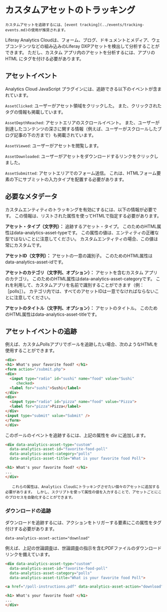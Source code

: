 # カスタムアセットのトラッキング

```{note}
カスタムアセットを追跡するには、[event tracking](../events/tracking-events.md)の使用が推奨されます。
```

Liferay Analytics Cloudは、フォーム、ブログ、ドキュメントとメディア、ウェブコンテンツなどの組み込みのLiferay DXPアセットを検出して分析することができます。 ただし、カスタム アプリ内のアセットを分析するには、アプリの HTML にタグを付ける必要があります。

<a name="asset-events" />

## アセットイベント

Analytics Cloud JavaScript プラグインには、追跡できる以下のイベントが含まれています。

`AssetClicked`: ユーザーがアセット領域をクリックした。 また、クリックされたタグの情報も掲載しています。

`AssetDepthReached`: アセットエリアのスクロールイベント。 また、ユーザーが到達したコンテンツの深さに関する情報（例えば、ユーザーがスクロールしたブログ記事の下の方まで）も掲載されています。

`AssetViewed`: ユーザーがアセットを閲覧します。

`AssetDownloaded`: ユーザーがアセットをダウンロードするリンクをクリックしました。

`AssetSubmitted`: アセットエリアでのフォーム送信。 これは、HTMLフォーム要素の下にサブミットの入力タイプを配置する必要があります。

<a name="required-metadata" />

## 必要なメタデータ

カスタムエンティティのトラッキングを有効にするには、以下の情報が必要です。 この情報は、リストされた属性を使ってHTMLで指定する必要があります。

**アセット・タイプ（文字列）：** 追跡するアセット・タイプ。 このためのHTML属性はdata-analytics-asset-typeです。 この属性の値は、エンティティの正確な型ではないことに注意してください。 カスタムエンティティの場合、この値は常にカスタムです。

**アセットID（文字列）：** アセットの一意の識別子。 このためのHTML属性はdata-analytics-asset-idです。

**アセットのカテゴリ（文字列、オプション）：** アセットを含むカスタム アプリのカテゴリ。 このためのHTML属性はdata-analytics-asset-categoryです。 これを利用して、カスタムアプリを名前で識別することができます（例：［polls］）。 カテゴリ内では、すべてのアセットIDは一意でなければならないことに注意してください。

**アセットのタイトル（文字列、オプション）：** アセットのタイトル。 このためのHTML属性はdata-analytics-asset-titleです。

<a name="tracking-asset-events" />

## アセットイベントの追跡

例えば、カスタムPollsアプリでポールを追跡したい場合、次のようなHTMLを使用することができます。

```html
<div>
<h1> What's your favorite food? </h1>
<form action="/submit.php">
<div>
  <input type="radio" id="sushi" name="food" value="Sushi"
     checked>
  <label for="sushi">Sushi</label>
</div>
<div>
  <input type="radio" id="pizza" name="food" value="Pizza">
  <label for="pizza">Pizza</label>
</div>
<input type="submit" value="Submit" />
</form>
</div>
```

このポールのイベントを追跡するには、上記の属性を div に追加します。

```html
<div data-analytics-asset-type="custom"
  data-analytics-asset-id="favorite-food-poll"
  data-analytics-asset-category="polls"
  data-analytics-asset-title="What is your favorite food Poll">

<h1> What's your favorite food? </h1>
...
</div>
```

```{note}
   これらの属性は、Analytics Cloudにトラッキングさせたい個々のアセットに追加する必要があります。 しかし、スクリプトを使って属性の値を入力することで、アセットごとにこのプロセスを自動化することができます。
```

<a name="tracking-downloads" />

### ダウンロードの追跡

ダウンロードを追跡するには、アクションをトリガーする要素にこの属性をタグ付けする必要があります。

```html
data-analytics-asset-action="download"
```

例えば、上記の世論調査は、世論調査の指示を含むPDFファイルのダウンロードリンクを備えています。

```html
<div data-analytics-asset-type="custom"
  data-analytics-asset-id="favorite-food-poll"
  data-analytics-asset-category="polls"
  data-analytics-asset-title="What is your favorite food Poll">

<a href="/poll-instructions.pdf" data-analytics-asset-action="download">Download the Poll Instructions </a>

<h1> What's your favorite food? </h1>
...
</div>
```
